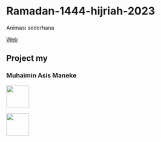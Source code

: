# Ramadan-1444-hijriah-2023
Animasi sederhana 

[Web]()

## Project my
### Muhaimin Asis Maneke
 
<a href="https://www.instagram.com/rubyskuyyy/"><img src="https://github.com/imin-code/icon-social-media/blob/main/logo-icons/instagram-circle.png" width="60"></a>   

<a href="https://wa.me/6282189745733"><img src="https://github.com/imin-code/icon-social-media/blob/main/logo-icons/whatsapp-circle.png" width="60"></a>   

